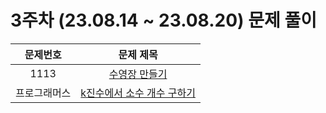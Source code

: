 # 3주차 (23.08.14 ~ 23.08.20) 문제 풀이

| 문제번호 | 문제 제목 
| :--: | :--: |
| 1113 | [수영장 만들기](https://www.acmicpc.net/problem/1113) |
| 프로그래머스 | [k진수에서 소수 개수 구하기](https://school.programmers.co.kr/learn/courses/30/lessons/92335) |
